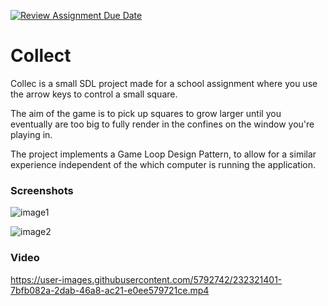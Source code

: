 [![Review Assignment Due Date](https://classroom.github.com/assets/deadline-readme-button-24ddc0f5d75046c5622901739e7c5dd533143b0c8e959d652212380cedb1ea36.svg)](https://classroom.github.com/a/xhZBU6iz)

# Collect

Collec is a small SDL project made for a school assignment where you use the arrow keys to control a small square.

The aim of the game is to pick up squares to grow larger until you eventually are too big to fully render in the confines on the window you're playing in.

The project implements a Game Loop Design Pattern, to allow for a similar experience independent of the which computer is running the application.

### Screenshots

![image1](https://user-images.githubusercontent.com/5792742/232321410-f2163731-58fa-4b50-9233-d9ff6153ee47.png)

![image2](https://user-images.githubusercontent.com/5792742/232321412-a4ddac86-b9e4-4482-8b9b-1c3970f47a89.png)

### Video
https://user-images.githubusercontent.com/5792742/232321401-7bfb082a-2dab-46a8-ac21-e0ee579721ce.mp4

